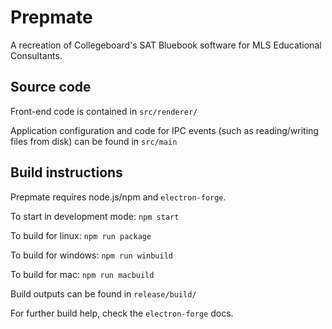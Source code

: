 # Prepmate

A recreation of Collegeboard's SAT Bluebook software for MLS Educational Consultants.

## Source code

Front-end code is contained in `src/renderer/`

Application configuration and code for IPC events (such as reading/writing files from disk) can be found in `src/main` 

## Build instructions

Prepmate requires node.js/npm and `electron-forge`.


To start in development mode: `npm start`

To build for linux: `npm run package`

To build for windows: `npm run winbuild`

To build for mac: `npm run macbuild`

Build outputs can be found in `release/build/`

For further build help, check the `electron-forge` docs.
